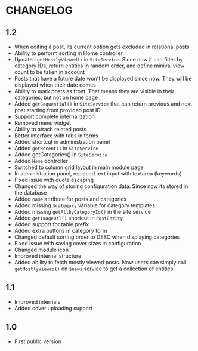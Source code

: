 CHANGELOG
=========

1.2
---

 * When editing a post, its current option gets excluded in relational posts
 * Ability to perform sorting in Home controller
 * Updated `getMostlyViewed()` in `SiteService`. Since now it can filter by category IDs, return entities in random order, and define minival view count to be taken in account
 * Posts that have a future date won't be displayed since now. They will be displayed when their date comes
 * Ability to mark posts as front. That means they are visible in their categories, but not on home page
 * Added `getSequential()` in `SiteService` that can return previous and next post starting from provided post ID
 * Support complete internalization
 * Removed menu widget
 * Ability to attach related posts
 * Better interface with tabs in forms
 * Added shortcut in administration panel
 * Added `getRecent()` in `SiteService`
 * Added getCategories() in `SiteService`
 * Added `Home` controller
 * Switched to column grid layout in main module page
 * In administration panel, replaced text input with textarea (keywords)
 * Fixed issue with quote escaping
 * Changed the way of storing configuration data. Since now its stored in the database
 * Added `name` attribute for posts and categories
 * Added missing `$category` variable for category templates
 * Added missing `getAllByCategoryId()` in the site service
 * Added `getImageUrl()` shortcut in `PostEntity`
 * Added support for table prefix
 * Added extra buttons in category form
 * Changed default sorting order to DESC when displaying categories
 * Fixed issue with saving cover sizes in configuration
 * Changed module icon
 * Improved internal structure
 * Added ability to fetch mostly viewed posts. Now users can simply call `getMostlyViewed()` on `$news` service to get a collection of entities.

1.1
---

 * Improved internals
 * Added cover uploading support

1.0
---

 * First public version